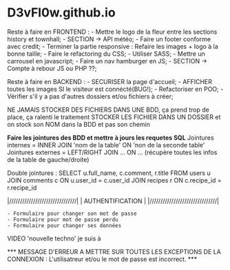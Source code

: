 # D3vFl0w.github.io

Reste à faire en FRONTEND :
    - Mettre le logo de la fleur entre les sections history et townhall;
    - SECTION -> API météo;
    - Faire un footer conforme avec credit;
    - Terminer la partie responsive : Refaire les images + logo à la bonne taille;
    - Faire le refactoring du CSS;
    - Utiliser SASS;
    - Mettre un carrousel en javascript;
    - Faire un nav hamburger en JS;
    - SECTION -> Compte à rebour JS ou PHP ??;

Reste à faire en BACKEND :
    - SECURISER la page d'accueil;
    - AFFICHER toutes les images SI le visiteur est connécté(BUG!);
    - Refactoriser en POO;
    - Vérifier s'il y a pas d'autres dossiers et/ou fichiers à créer;

NE JAMAIS STOCKER DES FICHIERS DANS UNE BDD, ça prend trop de place, ça ralenti le traitement
STOCKER LES FICHIER DANS UN DOSSIER et on stock son NOM dans la BDD et pas son chemin

****Faire les jointures des BDD et mettre à jours les requetes SQL****
Jointures internes = INNER JOIN 'nom de la table' ON 'non de la seconde table'
Jointures externes = LEFT/RIGHT JOIN ... ON ... (récupère toutes les infos de la table de gauche/droite)

Double jointures : 
SELECT u.full_name, c.comment, r.title
FROM users u
JOIN comments c
	ON u.user_id = c.user_id
JOIN recipes r
	ON c.recipe_id = r.recipe_id

|///////////////////////////////|
|       AUTHENTIFICATION        |
|///////////////////////////////|


    - Formulaire pour changer son mot de passe
    - Formulaire pour mot de passe perdu
    - Formulaire pour changer ses données

VIDEO 'nouvelle techno' je suis à 

*** MESSAGE D'ERREUR A METTRE SUR TOUTES LES EXCEPTIONS DE LA CONNEXION : L\'utilisatreur et/ou le mot de passe est incorrect. ***
